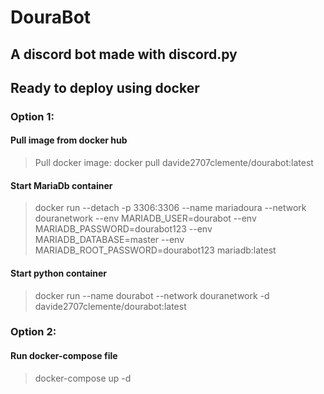 # DouraBot

## A discord bot made with discord.py

## Ready to deploy using docker

### Option 1:

#### Pull image from docker hub

> Pull docker image: docker pull davide2707clemente/dourabot:latest

#### Start MariaDb container

> docker run --detach -p 3306:3306 --name mariadoura --network douranetwork --env MARIADB_USER=dourabot --env MARIADB_PASSWORD=dourabot123 --env MARIADB_DATABASE=master --env MARIADB_ROOT_PASSWORD=dourabot123 mariadb:latest

#### Start python container

> docker run --name dourabot --network douranetwork -d davide2707clemente/dourabot:latest

### Option 2:

#### Run docker-compose file

> docker-compose up -d
